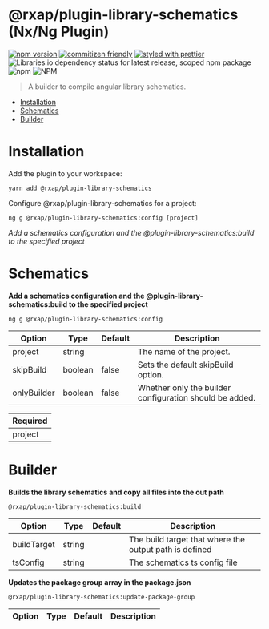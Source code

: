 @rxap/plugin-library-schematics (Nx/Ng Plugin)
======

[![npm version](https://img.shields.io/npm/v/@rxap/plugin-library-schematics?style=flat-square)](https://www.npmjs.com/package/@rxap/plugin-library-schematics)
[![commitizen friendly](https://img.shields.io/badge/commitizen-friendly-brightgreen.svg?style=flat-square)](https://commitizen.github.io/cz-cli/)
[![styled with prettier](https://img.shields.io/badge/styled_with-prettier-ff69b4.svg?style=flat-square)](https://github.com/prettier/prettier)
![Libraries.io dependency status for latest release, scoped npm package](https://img.shields.io/librariesio/release/npm/@rxap/plugin-library-schematics)
![npm](https://img.shields.io/npm/dm/@rxap/plugin-library-schematics)
![NPM](https://img.shields.io/npm/l/@rxap/plugin-library-schematics)

> A builder to compile angular library schematics.

- [Installation](#installation)
- [Schematics](#schematics)
- [Builder](#builder)

# Installation

Add the plugin to your workspace:


```
yarn add @rxap/plugin-library-schematics
```


Configure @rxap/plugin-library-schematics for a project:

```
ng g @rxap/plugin-library-schematics:config [project]
```

*Add a schematics configuration and the @plugin-library-schematics:build to the specified project*

# Schematics


**Add a schematics configuration and the @plugin-library-schematics:build to the specified project**

```
ng g @rxap/plugin-library-schematics:config
```

Option | Type | Default | Description
--- | --- | --- | ---
project | string |  | The name of the project.
skipBuild | boolean | false | Sets the default skipBuild option.
onlyBuilder | boolean | false | Whether only the builder configuration should be added.

| Required |
| --- |
| project |


# Builder


**Builds the library schematics and copy all files into the out path**

```
@rxap/plugin-library-schematics:build
```

Option | Type | Default | Description
--- | --- | --- | ---
buildTarget | string |  | The build target that where the output path is defined
tsConfig | string |  | The schematics ts config file


**Updates the package group array in the package.json**

```
@rxap/plugin-library-schematics:update-package-group
```

Option | Type | Default | Description
--- | --- | --- | ---



